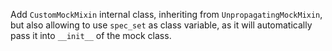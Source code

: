 Add `CustomMockMixin` internal class, inheriting from `UnpropagatingMockMixin`, but also allowing to use `spec_set` as
class variable, as it will automatically pass it into `__init__` of the mock class.

